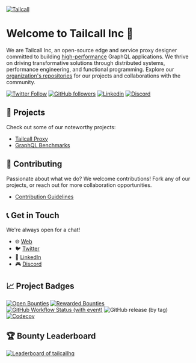 

[![Tailcall](https://raw.githubusercontent.com/tailcallhq/tailcall/main/assets/logo_main.svg)](https://tailcall.run)
# Welcome to Tailcall Inc 👋

We are Tailcall Inc, an open-source edge and service proxy designer committed to building [high-performance] GraphQL applications. We thrive on driving transformative solutions through distributed systems, performance engineering, and functional programming. Explore our [organization's repositories](https://github.com/tailcallhq) for our projects and collaborations with the community.

[![Twitter Follow](https://img.shields.io/twitter/follow/tailcallhq?style=for-the-badge)](https://twitter.com/tailcallhq)
[![GitHub followers](https://img.shields.io/github/followers/tailcallhq?label=Follow%20%40tailcallhq&style=for-the-badge)](https://github.com/tailcallhq)
[![Linkedin](https://img.shields.io/badge/-LinkedIn-blue?style=for-the-badge&logo=Linkedin&logoColor=white&link=https://www.linkedin.com/company/tailcall)](https://www.linkedin.com/company/tailcall)
[![Discord](https://img.shields.io/discord/1044859667798568962?style=for-the-badge&cacheSeconds=60)](https://discord.gg/7fseDEXUNU)

## 🔧 Projects

Check out some of our noteworthy projects:

- [Tailcall Proxy](https://github.com/tailcallhq/tailcall)
- [GraphQL Benchmarks](https://github.com/tailcallhq/graphql-benchmarks)

## 🤝 Contributing

Passionate about what we do? We welcome contributions! Fork any of our projects, or reach out for more collaboration opportunities.

- [Contribution Guidelines](https://tailcall.run/docs/contribution-guidelines)

## 📞 Get in Touch

We're always open for a chat!

- 🌐 [Web](https://tailcall.run/)
- 🐦 [Twitter](https://twitter.com/tailcallhq)
- 💼 [LinkedIn](https://www.linkedin.com/company/tailcall)
- 🎮 [Discord](https://discord.gg/7fseDEXUNU)

## 📈 Project Badges

[![Open Bounties](https://img.shields.io/endpoint?url=https%3A%2F%2Fconsole.algora.io%2Fapi%2Fshields%2Ftailcallhq%2Fbounties%3Fstatus%3Dopen&style=for-the-badge)](https://console.algora.io/org/tailcallhq/bounties?status=open)
[![Rewarded Bounties](https://img.shields.io/endpoint?url=https%3A%2F%2Fconsole.algora.io%2Fapi%2Fshields%2Ftailcallhq%2Fbounties%3Fstatus%3Dcompleted&style=for-the-badge)](https://console.algora.io/org/tailcallhq/bounties?status=completed)
[![GitHub Workflow Status (with event)](https://img.shields.io/github/actions/workflow/status/tailcallhq/tailcall/ci.yml?style=for-the-badge)](https://github.com/tailcallhq/tailcall/actions)
![GitHub release (by tag)](https://img.shields.io/github/downloads/tailcallhq/tailcall/total?style=for-the-badge)
[![Codecov](https://img.shields.io/codecov/c/github/tailcallhq/tailcall?style=for-the-badge)](https://app.codecov.io/gh/tailcallhq/tailcall)

## 🏆 Bounty Leaderboard

<a href="https://github.com/tailcallhq/tailcall/issues?q=is%3Aissue+is%3Aopen+label%3A%22%F0%9F%92%8E+Bounty%22">
  <picture>
    <source media="(prefers-color-scheme: dark)" srcset="https://console.algora.io/api/og/tailcallhq/leaderboard.png?p=0&theme=dark">
    <img alt="Leaderboard of tailcallhq" src="https://console.algora.io/api/og/tailcallhq/leaderboard.png?p=0&theme=light">
  </picture>
</a>


[high-performance]: https://github.com/tailcallhq/graphql-benchmarks

